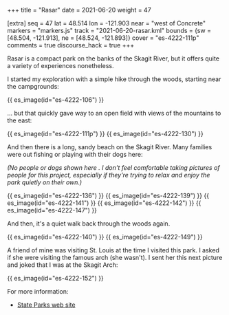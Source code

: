 +++
title = "Rasar"
date = 2021-06-20
weight = 47

[extra]
seq = 47
lat = 48.514
lon = -121.903
near = "west of Concrete"
markers = "markers.js"
track = "2021-06-20-rasar.kml"
bounds = {sw = [48.504, -121.913], ne = [48.524, -121.893]}
cover = "es-4222-111p"
comments = true
discourse_hack = true
+++

Rasar is a compact park on the banks of the Skagit River, but it offers quite a variety of experiences nonetheless.

<!-- more -->

I started my exploration with a simple hike through the woods, starting near the campgrounds:

{{ es_image(id="es-4222-106") }}

... but that quickly gave way to an open field with views of the mountains to the east:

{{ es_image(id="es-4222-111p") }}
{{ es_image(id="es-4222-130") }}

And then there is a long, sandy beach on the Skagit River. Many families were out fishing or playing with their dogs here:

_(No people or dogs shown here . I don't feel comfortable taking pictures of people for this project, especially if they're trying to relax and enjoy the park quietly on their own.)_

{{ es_image(id="es-4222-136") }}
{{ es_image(id="es-4222-139") }}
{{ es_image(id="es-4222-141") }}
{{ es_image(id="es-4222-142") }}
{{ es_image(id="es-4222-147") }}

And then, it's a quiet walk back through the woods again.

{{ es_image(id="es-4222-140") }}
{{ es_image(id="es-4222-149") }}

A friend of mine was visiting St. Louis at the time I visited this park. I asked if she were visiting the famous arch (she wasn't). I sent her this next picture and joked that I was at the Skagit Arch:

{{ es_image(id="es-4222-152") }}

For more information:

* [State Parks web site](https://parks.state.wa.us/571/Rasar)
